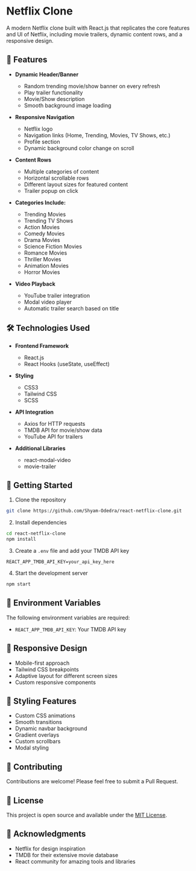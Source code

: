 # Netflix Clone

A modern Netflix clone built with React.js that replicates the core features and UI of Netflix, including movie trailers, dynamic content rows, and a responsive design.

## 🚀 Features

- **Dynamic Header/Banner**
  - Random trending movie/show banner on every refresh
  - Play trailer functionality
  - Movie/Show description
  - Smooth background image loading

- **Responsive Navigation**
  - Netflix logo
  - Navigation links (Home, Trending, Movies, TV Shows, etc.)
  - Profile section
  - Dynamic background color change on scroll

- **Content Rows**
  - Multiple categories of content
  - Horizontal scrollable rows
  - Different layout sizes for featured content
  - Trailer popup on click

- **Categories Include:**
  - Trending Movies
  - Trending TV Shows
  - Action Movies
  - Comedy Movies
  - Drama Movies
  - Science Fiction Movies
  - Romance Movies
  - Thriller Movies
  - Animation Movies
  - Horror Movies

- **Video Playback**
  - YouTube trailer integration
  - Modal video player
  - Automatic trailer search based on title

## 🛠️ Technologies Used

- **Frontend Framework**
  - React.js
  - React Hooks (useState, useEffect)

- **Styling**
  - CSS3
  - Tailwind CSS
  - SCSS

- **API Integration**
  - Axios for HTTP requests
  - TMDB API for movie/show data
  - YouTube API for trailers

- **Additional Libraries**
  - react-modal-video
  - movie-trailer

## 🚦 Getting Started

1. Clone the repository

```bash
git clone https://github.com/Shyam-Odedra/react-netflix-clone.git
```

2. Install dependencies
```bash
cd react-netflix-clone
npm install
```

3. Create a `.env` file and add your TMDB API key
```
REACT_APP_TMDB_API_KEY=your_api_key_here
```

4. Start the development server
```bash
npm start
```

## 🔧 Environment Variables

The following environment variables are required:

- `REACT_APP_TMDB_API_KEY`: Your TMDB API key

## 📱 Responsive Design

- Mobile-first approach
- Tailwind CSS breakpoints
- Adaptive layout for different screen sizes
- Custom responsive components

## 🎨 Styling Features

- Custom CSS animations
- Smooth transitions
- Dynamic navbar background
- Gradient overlays
- Custom scrollbars
- Modal styling

## 🤝 Contributing

Contributions are welcome! Please feel free to submit a Pull Request.

## 📝 License

This project is open source and available under the [MIT License](LICENSE).

## 🙏 Acknowledgments

- Netflix for design inspiration
- TMDB for their extensive movie database
- React community for amazing tools and libraries
